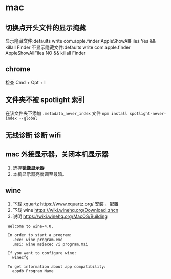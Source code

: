 # mac

## 切换点开头文件的显示掩藏

显示隐藏文件:defaults write com.apple.finder AppleShowAllFiles Yes && killall Finder
不显示隐藏文件:defaults write com.apple.finder AppleShowAllFiles NO && killall Finder

## chrome

检查 Cmd + Opt + I

## 文件夹不被 spotlight 索引

在该文件夹下添加 `.metadata_never_index` 文件
`npm install spotlight-never-index --global`

## **无线诊断** 诊断 wifi

## mac 外接显示器，关闭本机显示器

1. 选择**镜像显示器**
2. 本机显示器亮度调至最暗。

## wine 

1. 下载 xquartz https://www.xquartz.org/ 安装 ，配置
2. 下载 wine https://wiki.winehq.org/Download_zhcn  
3. 说明 https://wiki.winehq.org/MacOS/Building

```
 Welcome to wine-4.0.

 In order to start a program:
   .exe: wine program.exe
   .msi: wine msiexec /i program.msi

 If you want to configure wine:
   winecfg

 To get information about app compatibility:
   appdb Program Name

```